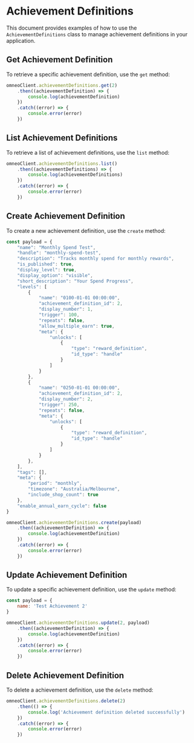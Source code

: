 # Achievement Definitions

This document provides examples of how to use the `AchievementDefinitions` class to manage achievement definitions in your application.

## Get Achievement Definition

To retrieve a specific achievement definition, use the `get` method:

```javascript
omneoClient.achievementDefinitions.get(2)
    .then((achievementDefinition) => {
        console.log(achievementDefinition)
    })
    .catch((error) => {
        console.error(error)
    })
```

## List Achievement Definitions

To retrieve a list of achievement definitions, use the `list` method:

```javascript
omneoClient.achievementDefinitions.list()
    .then((achievementDefinitions) => {
        console.log(achievementDefinitions)
    })
    .catch((error) => {
        console.error(error)
    })
```

## Create Achievement Definition

To create a new achievement definition, use the `create` method:

```javascript
const payload = {
    "name": "Monthly Spend Test",
    "handle": "monthly-spend-test",
    "description": "Tracks monthly spend for monthly rewards",
    "is_published": true,
    "display_level": true,
    "display_option": "visible",
    "short_description": "Your Spend Progress",
    "levels": [
        {
            "name": "0100-01-01 00:00:00",
            "achievement_definition_id": 2,
            "display_number": 1,
            "trigger": 100,
            "repeats": false,
            "allow_multiple_earn": true,
            "meta": {
                "unlocks": [
                    {
                        "type": "reward_definition",
                        "id_type": "handle"
                    }
                ]
            }
        },
        {
            "name": "0250-01-01 00:00:00",
            "achievement_definition_id": 2,
            "display_number": 2,
            "trigger": 250,
            "repeats": false,
            "meta": {
                "unlocks": [
                    {
                        "type": "reward_definition",
                        "id_type": "handle"
                    }
                ]
            }
        },
    ],
    "tags": [],
    "meta": {
        "period": "monthly",
        "timezone": "Australia/Melbourne",
        "include_shop_count": true
    },
    "enable_annual_earn_cycle": false
}

omneoClient.achievementDefinitions.create(payload)
    .then((achievementDefinition) => {
        console.log(achievementDefinition)
    })
    .catch((error) => {
        console.error(error)
    })
```

## Update Achievement Definition

To update a specific achievement definition, use the `update` method:

```javascript
const payload = {
    name: 'Test Achievement 2'
}

omneoClient.achievementDefinitions.update(2, payload)
    .then((achievementDefinition) => {
        console.log(achievementDefinition)
    })
    .catch((error) => {
        console.error(error)
    })
```

## Delete Achievement Definition

To delete a achievement definition, use the `delete` method:

```javascript
omneoClient.achievementDefinitions.delete(2)
    .then(() => {
        console.log('Achievement definition deleted successfully')
    })
    .catch((error) => {
        console.error(error)
    })
```

